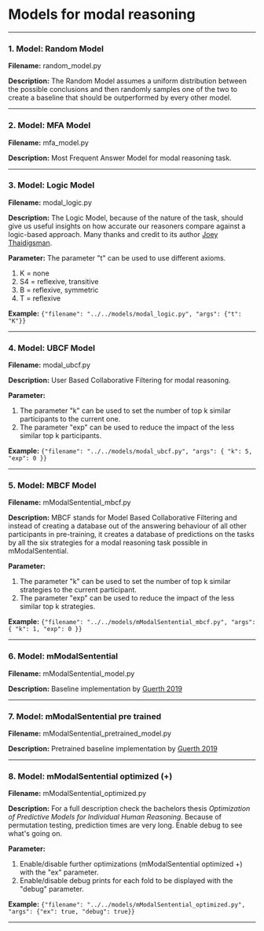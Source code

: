 # Models for modal reasoning
___

### 1. Model: Random Model

**Filename:** random_model.py

**Description:** 
The Random Model assumes a uniform distribution between the possible conclusions and then randomly samples 
one of the two to create a baseline that should be outperformed by every other model.
___
### 2. Model: MFA Model

**Filename:** mfa_model.py

**Description:** 
Most Frequent Answer Model for modal reasoning task.

___
### 3. Model: Logic Model

**Filename:** modal_logic.py

**Description:** 
The Logic Model, because of the nature of the task, should give us useful insights on how accurate our 
reasoners compare against a logic-based approach. Many thanks and credit to its author [Joey Thaidigsman](https://github.com/joeytman/Modal_Logic_Tableaux_Solver "Logic Solver").

**Parameter:** 
The parameter "t" can be used to use different axioms.
1. K = none 
2. S4 = reflexive, transitive 
3. B = reflexive, symmetric 
4. T = reflexive

**Example:** ```{"filename": "../../models/modal_logic.py", "args": {"t": "K"}}```
___

### 4. Model: UBCF Model

**Filename:** modal_ubcf.py

**Description:** 
User Based Collaborative Filtering for modal reasoning.

**Parameter:**
1. The parameter "k" can be used to set the number of top k similar participants to the current one.
2. The parameter "exp" can be used to reduce the impact of the less similar top k participants.

**Example:** ```{"filename": "../../models/modal_ubcf.py", "args": { "k": 5, "exp": 0 }}```
___
### 5. Model: MBCF Model

**Filename:** mModalSentential_mbcf.py

**Description:** 
MBCF stands for Model Based Collaborative Filtering and instead of creating a database out of the 
answering behaviour of all other participants in pre-training, it creates a database of predictions 
on the tasks by all the six strategies for a modal reasoning task possible in mModalSentential.

**Parameter:**
1. The parameter "k" can be used to set the number of top k similar strategies to the current participant.
2. The parameter "exp" can be used to reduce the impact of the less similar top k strategies.

**Example:** ```{"filename": "../../models/mModalSentential_mbcf.py", "args": { "k": 1, "exp": 0 }}```
___
### 6. Model: mModalSentential

**Filename:** mModalSentential_model.py

**Description:** 
Baseline implementation by [Guerth 2019](https://github.com/CognitiveComputationLab/cogmods/blob/master/modal/student_projects/2019_guerth/models/mModalSentential_model.py "mModalSentential")

___
### 7. Model: mModalSentential pre trained

**Filename:** mModalSentential_pretrained_model.py

**Description:** 
Pretrained baseline implementation by [Guerth 2019](https://github.com/CognitiveComputationLab/cogmods/blob/master/modal/student_projects/2019_guerth/models/mModalSentential_pretrained_model.py "mModalSentential pre trained")

___

### 8. Model: mModalSentential optimized (+)

**Filename:** mModalSentential_optimized.py

**Description:** 
For a full description check the bachelors thesis *Optimization of Predictive Models for Individual Human Reasoning*.
Because of permutation testing, prediction times are very long. Enable debug to see what's going on.

**Parameter:**
1. Enable/disable further optimizations (mModalSentential optimized +) with the "ex" parameter.
2. Enable/disable debug prints for each fold to be displayed with the "debug" parameter.

**Example:** ```{"filename": "../../models/mModalSentential_optimized.py", "args": {"ex": true, "debug": true}}```
___


